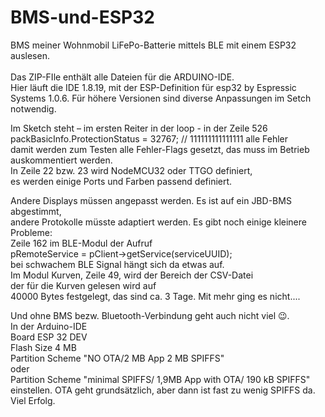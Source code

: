 # BMS-und-ESP32
BMS meiner Wohnmobil LiFePo-Batterie mittels BLE mit einem ESP32 auslesen.<br><br>
Das ZIP-FIle enthält alle Dateien für die ARDUINO-IDE.<br>
Hier läuft die IDE 1.8.19, mit der ESP-Definition für esp32 by Espressic Systems 1.0.6.
Für höhere Versionen sind diverse Anpassungen im Setch notwendig.<br>

Im Sketch steht – im ersten Reiter in der loop - in der Zeile 526<br>
packBasicInfo.ProtectionStatus = 32767;                  // 111111111111111 alle Fehler<br>
damit werden zum Testen alle Fehler-Flags gesetzt, das muss im Betrieb auskommentiert werden.<br>
In Zeile 22 bzw. 23 wird NodeMCU32 oder TTGO definiert,<br>
es werden einige Ports und Farben passend definiert.<br>

Andere Displays müssen angepasst werden. Es ist auf ein JBD-BMS abgestimmt,<br>
andere Protokolle müsste adaptiert werden.
Es gibt noch einige kleinere Probleme:<br>
Zeile 162 im  BLE-Modul der Aufruf<br>
pRemoteService = pClient->getService(serviceUUID);<br>
bei schwachem BLE Signal hängt sich da etwas auf.<br>
Im Modul Kurven, Zeile 49, wird der Bereich der CSV-Datei<br> der für die Kurven gelesen wird auf<br>
40000 Bytes festgelegt, das sind ca. 3 Tage. Mit mehr ging es nicht....<br>

Und ohne BMS bezw. Bluetooth-Verbindung geht auch nicht viel 😉.<br>
In der Arduino-IDE <br>
  Board ESP 32 DEV<br>
  Flash Size 4 MB<br>
  Partition Scheme "NO OTA/2 MB App 2 MB SPIFFS"<br>
  oder<br>
  Partition Scheme "minimal SPIFFS/ 1,9MB App with OTA/ 190 kB SPIFFS"<br>
einstellen. OTA geht grundsätzlich, aber dann ist fast zu wenig SPIFFS da.<br>
Viel Erfolg.
